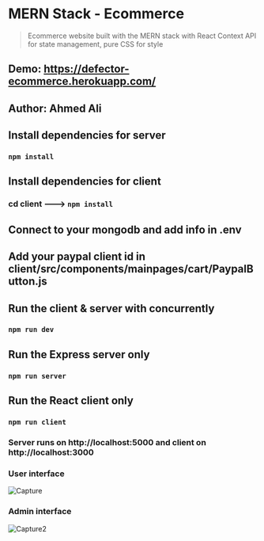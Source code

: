 # MERN Stack - Ecommerce
> Ecommerce website built with the MERN stack with React Context API for state management, pure CSS for style
## Demo: https://defector-ecommerce.herokuapp.com/

## Author: Ahmed Ali


## Install dependencies for server 
### `npm install`

## Install dependencies for client
### cd client ---> `npm install`

## Connect to your mongodb and add info in .env

## Add your paypal client id in client/src/components/mainpages/cart/PaypalButton.js

## Run the client & server with concurrently
### `npm run dev`

## Run the Express server only
### `npm run server`

## Run the React client only
### `npm run client`

### Server runs on http://localhost:5000 and client on http://localhost:3000

### User interface 

![Capture](https://user-images.githubusercontent.com/74122938/159772749-b047c082-1171-4bd7-830d-68f7705c18e0.PNG)

### Admin interface 

![Capture2](https://user-images.githubusercontent.com/74122938/159772885-ea4c23a3-375b-445c-96c0-406ba97a07a6.PNG)
